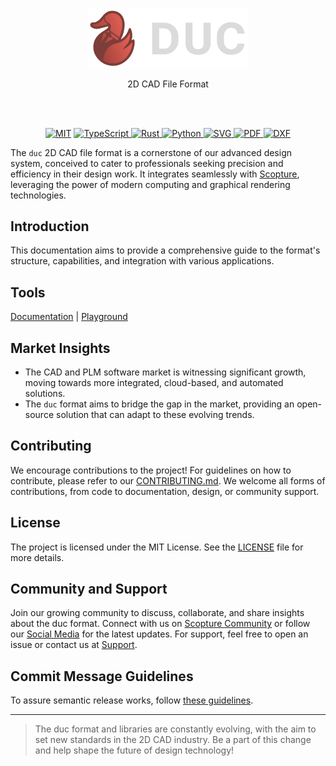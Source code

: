 <p align="center">
  <br/>
  <a href="https://duc.ducflair.com" target="_blank"><img width="256px" src="https://raw.githubusercontent.com/ducflair/assets/refs/heads/main/src/duc/duc-extended.png" /></a>
  <p align="center">2D CAD File Format</p>
  <br/><br/>
    <p align="center" style="align: center;">
    <a href="https://github.com/ducflair/duc/blob/main/LICENSE"><img src="https://img.shields.io/badge/license-MIT-780000" alt="MIT" /></a>
    <a href="https://github.com/ducflair/duc/blob/main/packages/ducjs">
      <img src="https://shields.io/badge/TypeScript-3178C6?logo=TypeScript&logoColor=fff&style=round-square" alt="TypeScript" />
    </a>
    <a href="https://github.com/ducflair/duc/blob/main/packages/ducrs">
      <img src="https://shields.io/badge/Rust-CE412B?logo=Rust&logoColor=fff&style=round-square" alt="Rust" />
    </a>
    <a href="https://github.com/ducflair/duc/blob/main/packages/ducrs">
      <img src="https://shields.io/badge/Python-ffde57?logo=Python&logoColor=646464&style=round-square" alt="Python" />
    </a>
    <a href="https://github.com/ducflair/duc/blob/main/packages/ducsvg">
      <img src="https://shields.io/badge/SVG-FFB13B?logo=SVG&logoColor=000&style=round-square" alt="SVG" />
    </a>
    <a href="https://github.com/ducflair/duc/blob/main/packages/ducpdf">
      <img src="https://shields.io/badge/PDF-ffde57?logo=libreoffice&logoColor=646464&style=round-square" alt="PDF" />
    </a>
    <a href="https://github.com/ducflair/duc/blob/main/packages/ducdxf">
      <img src="https://shields.io/badge/DXF-E51050?logo=libreoffice&logoColor=fff&style=round-square" alt="DXF" />
    </a>
  </p>

</p>

The `duc` 2D CAD file format is a cornerstone of our advanced design system, conceived to cater to professionals seeking precision and efficiency in their design work. It integrates seamlessly with [Scopture](https://scopture.com), leveraging the power of modern computing and graphical rendering technologies. 


## Introduction

This documentation aims to provide a comprehensive guide to the format's structure, capabilities, and integration with various applications.

## Tools
[Documentation](https://duc.ducflair.com) | [Playground](https://scopture.com)


## Market Insights

- The CAD and PLM software market is witnessing significant growth, moving towards more integrated, cloud-based, and automated solutions.
- The `duc` format aims to bridge the gap in the market, providing an open-source solution that can adapt to these evolving trends.

## Contributing

We encourage contributions to the project! For guidelines on how to contribute, please refer to our [CONTRIBUTING.md](./CONTRIBUTING.md). We welcome all forms of contributions, from code to documentation, design, or community support.

## License

The project is licensed under the MIT License. See the [LICENSE](./LICENSE) file for more details.

## Community and Support

Join our growing community to discuss, collaborate, and share insights about the duc format. Connect with us on [Scopture Community](https://site.scopture.com/community) or follow our [Social Media](https://site.scopture.com/socials) for the latest updates. For support, feel free to open an issue or contact us at [Support](https://ducflair.com/support).

## Commit Message Guidelines
To assure semantic release works, follow [these guidelines](https://semantic-release.gitbook.io/semantic-release#how-does-it-work).

---

> The duc format and libraries are constantly evolving, with the aim to set new standards in the 2D CAD industry. Be a part of this change and help shape the future of design technology!
